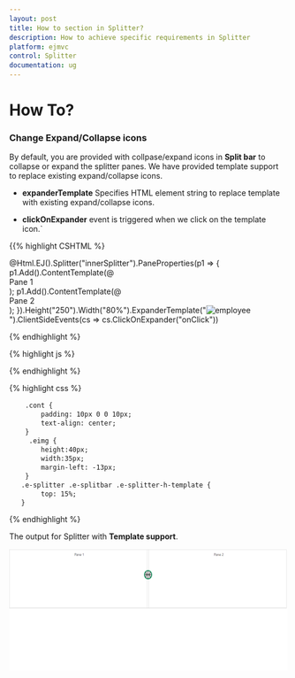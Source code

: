 ```yaml
---
layout: post
title: How to section in Splitter? 
description: How to achieve specific requirements in Splitter
platform: ejmvc
control: Splitter
documentation: ug
---
```

# How To?

### Change Expand/Collapse icons

By default, you are provided with collpase/expand icons in **Split bar** to collapse or expand the splitter panes. We have provided template support to replace existing expand/collapse icons.

* **expanderTemplate** Specifies HTML element string to replace template with existing expand/collapse icons. 

* **clickOnExpander** event is triggered when we click on the template icon.`

{{% highlight CSHTML %}


<div id="outterSplitter">
   @Html.EJ().Splitter("innerSplitter").PaneProperties(p1 =>
   {
   p1.Add().ContentTemplate(@<div>
            <div class="cont">
                Pane 1
            </div>
        </div>);
   p1.Add().ContentTemplate(@<div>
            <div class="cont">
                Pane 2
            </div>
        </div>);
   }).Height("250").Width("80%").ExpanderTemplate("<img class='eimg' src='../Content/basketball.png' alt='employee'/>").ClientSideEvents(cs => cs.ClickOnExpander("onClick"))
</div>

{% endhighlight %}

{% highlight js %}

<script type="text/javascript">
        var flag = true;
        function onClick(args) {
            if (flag) { this.collapse(0); flag = false; }
            else { this.expand(0); flag = true; }
        }
</script>


{% endhighlight %}

{% highlight css %}

        .cont {
            padding: 10px 0 0 10px;
            text-align: center;
        }   
         .eimg {
            height:40px;
            width:35px;
			margin-left: -13px;
        }  
       .e-splitter .e-splitbar .e-splitter-h-template {
            top: 15%;
       }

{% endhighlight %}

The output for Splitter with **Template support**.

![](How-To_images/Template_Support_img.png) 
